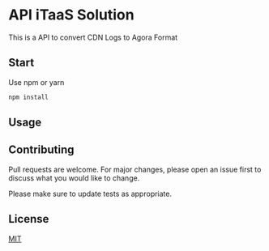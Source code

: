 # API iTaaS Solution

This is a API to convert CDN Logs to Agora Format

## Start

Use npm or yarn

```bash
npm install
```

## Usage

## Contributing
Pull requests are welcome. For major changes, please open an issue first to discuss what you would like to change.

Please make sure to update tests as appropriate.

## License
[MIT](https://choosealicense.com/licenses/mit/)
